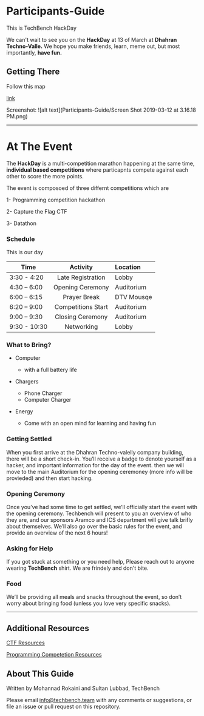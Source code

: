 # Participants-Guide
This is TechBench HackDay

We can't wait to see you on the **HackDay** at 13 of March at **Dhahran Techno-Valle.** We hope you make friends, learn, meme out, but most importantly, **have fun.**

## Getting There

Follow this map 

[link](https://goo.gl/maps/v2qhV6vSfam)

Screenshot:
![alt text](Participants-Guide/Screen Shot 2019-03-12 at 3.16.18 PM.png)

----


# At The Event

The **HackDay** is a multi-competition marathon happening at the same time, **individual based competitions** where particapnts compete against each other to score the more points.

The event is composoed of three differnt competitions which are

1- Programming competition hackathon

2- Capture the Flag CTF

3- Datathon 


###  Schedule


This is our day 

| Time          | Activity         | Location  |
| ------------- |:----------------:|:----------|
| 3:30 - 4:20   |Late Registration |Lobby      |
| 4:30 – 6:00   |Opening Ceremony  |Auditorium |
| 6:00 – 6:15   |Prayer Break      |DTV Mousqe |
| 6:20 – 9:00   |Competitions Start|Auditorium |
| 9:00 – 9:30   |Closing Ceremony  |Auditorium |
| 9:30 - 10:30  |Networking        |Lobby      |


###  What to Bring?

-   Computer
    -  with a full battery life
    
-   Chargers
    -   Phone Charger
    -   Computer Charger

-   Energy 
    -   Come with an open mind for learning and having fun
    

### Getting Settled

When you first arrive at the Dhahran Techno-valelly company building, there will be a short
check-in. You’ll receive a badge to denote yourself as a hacker, and important information for the day of the event.
then we will move to the main Auditorium for the opening ceremoney (more info will be provieded) and then start hacking.

### Opening Ceremony

Once you’ve had some time to get settled, we’ll officially start the
event with the opening ceremony. Techbench will present to you an overview of who they are, and our sponsors Aramco and ICS department will give talk brifly about themselves. We’ll also go over the basic rules for the event, and provide an overview of the next 6 hours!


### Asking for Help

If you got stuck at something or you need help, Please reach out to anyone wearing **TechBench** shirt.
We are frindely and don't bite.


### Food

We’ll be providing all meals and snacks throughout the event, so don’t
worry about bringing food (unless you love very specific snacks). 



----


## Additional Resources
[CTF Resources](https://ctfs.github.io/resources/)

[Programming Competetion Resources](https://github.com/lnishan/awesome-competitive-programming)


## About This Guide
Written by Mohannad Rokaini and Sultan Lubbad, TechBench

Please email [info@techbench.team](mailto:info@techbench.team) with any
comments or suggestions, or file an issue or pull request on this
repository.




   

    

 

    
    
    
    

